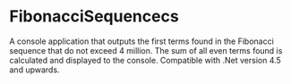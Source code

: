 # FibonacciSequencecs
A console application that outputs the first terms found in the Fibonacci sequence that do not exceed 4 million. 
The sum of all even terms found is calculated and displayed to the console. Compatible with .Net version 4.5 and upwards.




